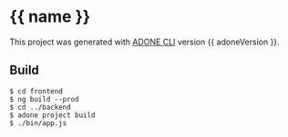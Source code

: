 # {{ name }}

This project was generated with [ADONE CLI](https://github.com/ciferox/adone) version {{ adoneVersion }}.

## Build

    $ cd frontend
    $ ng build --prod
    $ cd ../backend
    $ adone project build
    $ ./bin/app.js